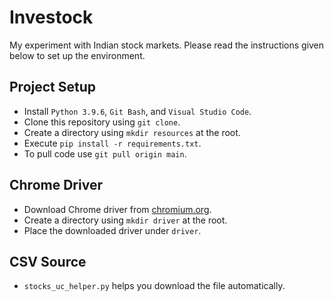 # Investock
My experiment with Indian stock markets. Please read the instructions given below to set up the environment.

## Project Setup

- Install `Python 3.9.6`, `Git Bash`, and `Visual Studio Code`.
- Clone this repository using `git clone`.
- Create a directory using `mkdir resources` at the root.
- Execute `pip install -r requirements.txt`.
- To pull code use `git pull origin main`.

## Chrome Driver

- Download Chrome driver from [chromium.org](https://chromedriver.chromium.org/downloads).
- Create a directory using `mkdir driver` at the root.
- Place the downloaded driver under `driver`.

## CSV Source

- `stocks_uc_helper.py` helps you download the file automatically.
